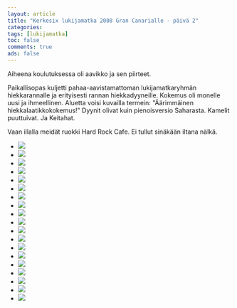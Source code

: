 ```yaml
--- 
layout: article 
title: "Kerkesix lukijamatka 2008 Gran Canarialle - päivä 2" 
categories: 
tags: [lukijamatka]
toc: false 
comments: true 
ads: false 
--- 
```


Aiheena koulutuksessa oli aavikko ja sen piirteet.

Paikallisopas kuljetti pahaa-aavistamattoman lukijamatkaryhmän
hiekkarannalle ja erityisesti rannan hiekkadyyneille. Kokemus oli
monelle uusi ja ihmeellinen. Aluetta voisi kuvailla termein:
"Äärimmäinen hiekkalaatikkokokemus!" Dyynit olivat kuin pienoisversio
Saharasta. Kamelit puuttuivat. Ja Keitahat.

Vaan illalla meidät ruokki Hard Rock Cafe. Ei tullut sinäkään iltana
nälkä.

<div class="image-gallery">

-   [![](/Media/Default/ImageGalleries/kerkesix-lukijamatka-2008-paiva-2/Thumbnails/1.JPG)](/Media/Default/ImageGalleries/kerkesix-lukijamatka-2008-paiva-2/1.JPG)
-   [![](/Media/Default/ImageGalleries/kerkesix-lukijamatka-2008-paiva-2/Thumbnails/2.JPG)](/Media/Default/ImageGalleries/kerkesix-lukijamatka-2008-paiva-2/2.JPG)
-   [![](/Media/Default/ImageGalleries/kerkesix-lukijamatka-2008-paiva-2/Thumbnails/3.JPG)](/Media/Default/ImageGalleries/kerkesix-lukijamatka-2008-paiva-2/3.JPG)
-   [![](/Media/Default/ImageGalleries/kerkesix-lukijamatka-2008-paiva-2/Thumbnails/4.JPG)](/Media/Default/ImageGalleries/kerkesix-lukijamatka-2008-paiva-2/4.JPG)
-   [![](/Media/Default/ImageGalleries/kerkesix-lukijamatka-2008-paiva-2/Thumbnails/5.JPG)](/Media/Default/ImageGalleries/kerkesix-lukijamatka-2008-paiva-2/5.JPG)
-   [![](/Media/Default/ImageGalleries/kerkesix-lukijamatka-2008-paiva-2/Thumbnails/6.JPG)](/Media/Default/ImageGalleries/kerkesix-lukijamatka-2008-paiva-2/6.JPG)
-   [![](/Media/Default/ImageGalleries/kerkesix-lukijamatka-2008-paiva-2/Thumbnails/7.JPG)](/Media/Default/ImageGalleries/kerkesix-lukijamatka-2008-paiva-2/7.JPG)
-   [![](/Media/Default/ImageGalleries/kerkesix-lukijamatka-2008-paiva-2/Thumbnails/8.JPG)](/Media/Default/ImageGalleries/kerkesix-lukijamatka-2008-paiva-2/8.JPG)
-   [![](/Media/Default/ImageGalleries/kerkesix-lukijamatka-2008-paiva-2/Thumbnails/9.JPG)](/Media/Default/ImageGalleries/kerkesix-lukijamatka-2008-paiva-2/9.JPG)
-   [![](/Media/Default/ImageGalleries/kerkesix-lukijamatka-2008-paiva-2/Thumbnails/91.JPG)](/Media/Default/ImageGalleries/kerkesix-lukijamatka-2008-paiva-2/91.JPG)
-   [![](/Media/Default/ImageGalleries/kerkesix-lukijamatka-2008-paiva-2/Thumbnails/92.JPG)](/Media/Default/ImageGalleries/kerkesix-lukijamatka-2008-paiva-2/92.JPG)
-   [![](/Media/Default/ImageGalleries/kerkesix-lukijamatka-2008-paiva-2/Thumbnails/93.JPG)](/Media/Default/ImageGalleries/kerkesix-lukijamatka-2008-paiva-2/93.JPG)
-   [![](/Media/Default/ImageGalleries/kerkesix-lukijamatka-2008-paiva-2/Thumbnails/94.JPG)](/Media/Default/ImageGalleries/kerkesix-lukijamatka-2008-paiva-2/94.JPG)
-   [![](/Media/Default/ImageGalleries/kerkesix-lukijamatka-2008-paiva-2/Thumbnails/95.JPG)](/Media/Default/ImageGalleries/kerkesix-lukijamatka-2008-paiva-2/95.JPG)
-   [![](/Media/Default/ImageGalleries/kerkesix-lukijamatka-2008-paiva-2/Thumbnails/96.JPG)](/Media/Default/ImageGalleries/kerkesix-lukijamatka-2008-paiva-2/96.JPG)
-   [![](/Media/Default/ImageGalleries/kerkesix-lukijamatka-2008-paiva-2/Thumbnails/DSC_0273.JPG)](/Media/Default/ImageGalleries/kerkesix-lukijamatka-2008-paiva-2/DSC_0273.JPG)
-   [![](/Media/Default/ImageGalleries/kerkesix-lukijamatka-2008-paiva-2/Thumbnails/DSC_0295.JPG)](/Media/Default/ImageGalleries/kerkesix-lukijamatka-2008-paiva-2/DSC_0295.JPG)
-   [![](/Media/Default/ImageGalleries/kerkesix-lukijamatka-2008-paiva-2/Thumbnails/DSC_0316.JPG)](/Media/Default/ImageGalleries/kerkesix-lukijamatka-2008-paiva-2/DSC_0316.JPG)
-   [![](/Media/Default/ImageGalleries/kerkesix-lukijamatka-2008-paiva-2/Thumbnails/DSC_0343.JPG)](/Media/Default/ImageGalleries/kerkesix-lukijamatka-2008-paiva-2/DSC_0343.JPG)

</div>
